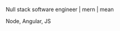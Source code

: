 Null stack software engineer | mern | mean

Node, Angular, JS


<!---
havva-nds/havva-nds is a ✨ special ✨ repository because its `README.md` (this file) appears on your GitHub profile.
You can click the Preview link to take a look at your changes.
--->
